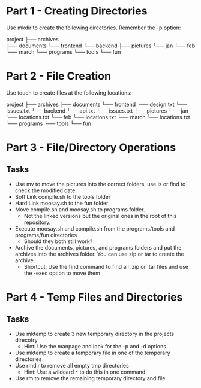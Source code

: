 

# Part 1 - Creating Directories

Use mkdir to create the following directories. Remember the -p option:

project
    ├── archives     
    ├── documents
        └── frontend
        └── backend
    ├── pictures
        └── jan
        └── feb
        └── march
    └── programs
        └── tools
        └── fun

# Part 2 - File Creation

Use touch to create files at the following locations:

project
    ├── archives
    ├── documents
        └── frontend
            └── design.txt
            └── issues.txt
        └── backend
            └── api.txt
            └── issues.txt
    ├── pictures
        └── jan
            └── locations.txt
        └── feb
            └── locations.txt
        └── march
            └── locations.txt
    └── programs
        └── tools
        └── fun

# Part 3 - File/Directory Operations

## Tasks
+ Use mv to move the pictures into the correct folders, use ls or find to check the modified date.
+ Soft Link compile.sh to the tools folder
+ Hard Link moosay.sh to the fun folder
+ Move compile.sh and moosay.sh to programs folder.
    + Not the linked versions but the original ones in the root of this repository.
+ Execute moosay.sh and compile.sh from the programs/tools and programs/fun directories
    + Should they both still work?
+ Archive the documents, pictures, and programs folders and put the archives into the archives folder. You can use zip or tar to create the archive.
    + Shortcut: Use the find command to find all .zip or .tar files and use the -exec option to move them

# Part 4 - Temp Files and Directories

## Tasks
+ Use mktemp to create 3 new temporary directory in the projects direcotry
    + Hint: Use the manpage and look for the -p and -d options
+ Use mktemp to create a temporary file in one of the temporary directories
+ Use rmdir to remove all empty tmp directories
    + Hint: Use a wildcard `*` to do this in one command.
+ Use rm to remove the remaining temporary directory and file.